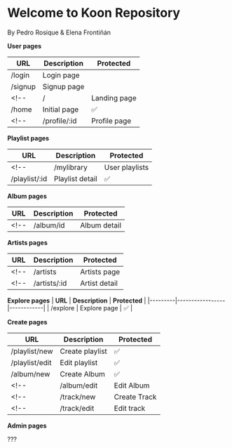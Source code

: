 # Welcome to Koon Repository

By Pedro Rosique & Elena Frontiñán

**User pages**

| **URL** | **Description** | **Protected** |
|---------|-----------------|------------|
|    /login     |        Login page         |            |
|    /signup     |        Signup page      |           |
<!-- |    /     |        Landing page         |            | -->
|    /home     |        Initial page      |     ✅      |
<!-- |    /profile/:id    |        Profile page         |     ✅       | -->

**Playlist pages**

| **URL** | **Description** | **Protected** |
|---------|-----------------|------------|
<!-- |     /mylibrary    |       User playlists          |      ✅      | -->
|    /playlist/:id     |         Playlist detail        |       ✅     |

**Album pages**

| **URL** | **Description** | **Protected** |
|---------|-----------------|------------|
<!-- |    /album/id     |       Album detail          |      ✅      | -->

**Artists pages**

| **URL** | **Description** | **Protected** |
|---------|-----------------|------------|
<!-- |     /artists    |         Artists page        |      ✅      | -->
<!-- |    /artists/:id     |       Artist detail         |      ✅      | -->

**Explore pages**
| **URL** | **Description** | **Protected** |
|---------|-----------------|------------|
|     /explore    |         Explore page        |      ✅      |

**Create pages**

| **URL** | **Description** | **Protected** |
|---------|-----------------|------------|
|     /playlist/new    |      Create playlist           |      ✅      |
|    /playlist/edit     |      Edit playlist           |     ✅       |
|    /album/new     |        Create Album         |      ✅      |
<!-- |     /album/edit    |       Edit Album          |      ✅      | -->
<!-- |     /track/new   |        Create Track         |      ✅      | -->
<!-- |     /track/edit    |        Edit track         |      ✅      | -->




**Admin pages**

???
